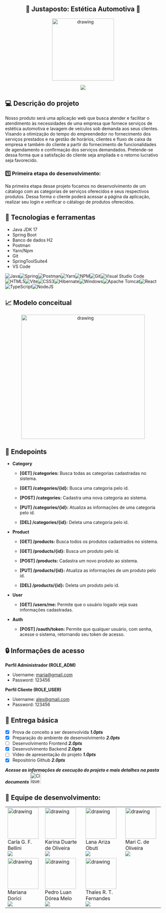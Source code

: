 
## <div align="center"> :car: Justaposto: Estética Automotiva :car: </div>

<div align="center"><img src="https://github.com/mdorici/pi-iv-senac-app-justaposto/blob/main/documents/img/Logo.png" alt="drawing" height="200"/></div>

<p align="center">
<img loading="lazy" src="http://img.shields.io/static/v1?label=STATUS&message=EM%20DESENVOLVIMENTO&color=GREEN&style=for-the-badge"/>
</p>


## :computer: Descrição do projeto
Nosso produto será uma aplicação web que busca atender e facilitar o atendimento às necessidades de uma empresa que fornece serviços de estética automotiva e lavagem de veículos sob demanda aos seus clientes. Visando a otimização do tempo do empreendedor no fornecimento dos serviços prestados e na gestão de horários, clientes e fluxo de caixa da empresa e também do cliente a partir do fornecimento de funcionalidades de agendamento e confirmação dos serviços demandados. Pretende-se dessa forma que a satisfação do cliente seja ampliada e o retorno lucrativo seja favorecido.

### :one: Primeira etapa do desenvolvimento:
Na primeira etapa desse projeto focamos no desenvolvimento de um cátalogo com as categorias de serviços oferecidos e seus respectivos produtos. Dessa forma o cliente poderá acessar a página da aplicação, realizar seu login e verificar o cátalogo de produtos oferecidos.

## :hammer: Tecnologias e ferramentas

- Java JDK 17
- Spring Boot
- Banco de dados H2
- Postman
- Yarn/Npm
- Git
- SpringToolSuite4
- VS Code

 ![Java](https://img.shields.io/badge/java-%23ED8B00.svg?style=for-the-badge&logo=openjdk&logoColor=white)![Spring](https://img.shields.io/badge/spring-%236DB33F.svg?style=for-the-badge&logo=spring&logoColor=white)![Postman](https://img.shields.io/badge/Postman-FF6C37?style=for-the-badge&logo=postman&logoColor=white)![Yarn](https://img.shields.io/badge/yarn-%232C8EBB.svg?style=for-the-badge&logo=yarn&logoColor=white)![NPM](https://img.shields.io/badge/NPM-%23CB3837.svg?style=for-the-badge&logo=npm&logoColor=white)![Git](https://img.shields.io/badge/git-%23F05033.svg?style=for-the-badge&logo=git&logoColor=white)![Visual Studio Code](https://img.shields.io/badge/Visual%20Studio%20Code-0078d7.svg?style=for-the-badge&logo=visual-studio-code&logoColor=white)![HTML5](https://img.shields.io/badge/html5-%23E34F26.svg?style=for-the-badge&logo=html5&logoColor=white)![Vite](https://img.shields.io/badge/vite-%23646CFF.svg?style=for-the-badge&logo=vite&logoColor=white)![CSS3](https://img.shields.io/badge/css3-%231572B6.svg?style=for-the-badge&logo=css3&logoColor=white)![Hibernate](https://img.shields.io/badge/Hibernate-59666C?style=for-the-badge&logo=Hibernate&logoColor=white)![Windows](https://img.shields.io/badge/Windows-0078D6?style=for-the-badge&logo=windows&logoColor=white)![Apache Tomcat](https://img.shields.io/badge/apache%20tomcat-%23F8DC75.svg?style=for-the-badge&logo=apache-tomcat&logoColor=black)![React](https://img.shields.io/badge/react-%2320232a.svg?style=for-the-badge&logo=react&logoColor=%2361DAFB)![TypeScript](https://img.shields.io/badge/typescript-%23007ACC.svg?style=for-the-badge&logo=typescript&logoColor=white)![NodeJS](https://img.shields.io/badge/node.js-6DA55F?style=for-the-badge&logo=node.js&logoColor=white)
 
## :chart_with_upwards_trend: Modelo conceitual

<div align="center"><img src="https://media.discordapp.net/attachments/941457841829601294/1176715433559207946/image.png?ex=656fe0a5&is=655d6ba5&hm=d5c985673f6a6a3d212450888ec4a9e639d8012a36d48f6e844844f71fa6151b&=&format=webp" alt="drawing" height="400"/></div>

## :memo: Endepoints
- **Category**

   - **[GET] /categories:** Busca todas as categorias cadastradas no sistema.
  
   - **[GET] /categories/{id}:** Busca uma categoria pelo id.
  
   - **[POST] /categories:** Cadastra uma nova categoria ao sistema.
  
   - **[PUT] /categories/{id}:** Atualiza as informações de uma categoria pelo id.
  
   - **[DEL] /categories/{id}:** Deleta uma categoria pelo id.

- **Product**

   - **[GET] /products:** Busca todos os produtos cadastrados no sistema.
  
   - **[GET] /products/{id}:** Busca um produto pelo id.
  
   - **[POST] /products:** Cadastra um novo produto ao sistema.
  
   - **[PUT] /products/{id}:** Atualiza as informações de um produto pelo id.
  
   - **[DEL] /products/{id}:** Deleta um produto pelo id.

- **User**

   - **[GET] /users/me:** Permite que o usuário logado veja suas informações cadastradas.

- **Auth**

   - **[POST] /oauth/token:** Permite que qualquer usuário, com senha, acesse o sistema, retornando seu token de acesso.

## :lock: Informações de acesso

**Perfil Administrador (ROLE_ADM)**
- Username: maria@gmail.com
- Password: 123456

**Perfil Cliente (ROLE_USER)**

- Username: alex@gmail.com
- Password: 123456

## :100: Entrega básica

- [x] Prova de conceito a ser desenvolvida ***1.0pts***
- [x] Preparação do ambiente de desenvolvimento ***2.0pts***
- [ ] Desenvolvimento Frontend ***2.0pts***
- [x] Desenvolvimento Backend ***2.0pts***
- [ ] Video de apresentação do projeto ***1.0pts***
- [x] Repositório Github ***2.0pts***

***Acesse as informações de execução do projeto e mais detalhes na pasta documents*** 
<a href="https://github.com/mdorici/pi-iv-senac-app-justaposto/tree/main/documents">
  <img src="https://github.com/mdorici/pi-iv-senac-app-justaposto/assets/100785891/a6750c53-e326-44b3-8266-8bbed0f629a8" alt="Clique aqui" width="35">
</a>

## :rocket: Equipe de desenvolvimento:
<table>
 <tr>
<td aling="center"><img src="https://avatars.githubusercontent.com/u/151584882?v=4" alt="drawing" height="100"/><br/>
Carla G. F. Bellini<br />
<a href="https://github.com/CarlaBellini" target="_blank"><img src="https://img.shields.io/badge/github-%23121011.svg?style=for-the-badge&logo=github&logoColor=white" target="_blank"</a></td>

<td aling="center"><img src="https://avatars.githubusercontent.com/u/151583448?v=4" alt="drawing" height="100"/><br/>
Karina Duarte de Oliveira<br />
<a href="https://github.com/karinaduarteo" target="_blank"><img src="https://img.shields.io/badge/github-%23121011.svg?style=for-the-badge&logo=github&logoColor=white" target="_blank"</a></td>

 <td aling="center"><img src="https://avatars.githubusercontent.com/u/114058692?v=4" alt="drawing" height="100"/><br/>
Lana Ariza Obuti<br />
<a href="https://github.com/ArisaObuti" target="_blank"><img src="https://img.shields.io/badge/github-%23121011.svg?style=for-the-badge&logo=github&logoColor=white" target="_blank"</a></td>

<td aling="center"><img src="https://avatars.githubusercontent.com/u/109982238?v=4" alt="drawing" height="100"/><br/>
Mari C. de Oliveira<br />
<a href="https://github.com/OliveiraMariC" target="_blank"><img src="https://img.shields.io/badge/github-%23121011.svg?style=for-the-badge&logo=github&logoColor=white" target="_blank"</a></td>
  </tr>
  <tr>
<td aling="center"><img src="https://avatars.githubusercontent.com/u/100785891?v=4" alt="drawing" height="100"/><br/>
Mariana Dorici<br />
<a href="https://github.com/mdorici" target="_blank"><img src="https://img.shields.io/badge/github-%23121011.svg?style=for-the-badge&logo=github&logoColor=white" target="_blank"</a></td>

<td aling="center"><img src="https://avatars.githubusercontent.com/u/104690518?v=4" alt="drawing" height="100"/><br/>
Pedro Luan Dórea Melo<br />
<a href="https://github.com/luandorea" target="_blank"><img src="https://img.shields.io/badge/github-%23121011.svg?style=for-the-badge&logo=github&logoColor=white" target="_blank"</a></td>
 
<td aling="center"><img src="https://avatars.githubusercontent.com/u/151583100?v=4" alt="drawing" height="100"/><br/>
Thales R. T. Fernandes<br />
<a href="https://github.com/thalesrochatf" target="_blank"><img src="https://img.shields.io/badge/github-%23121011.svg?style=for-the-badge&logo=github&logoColor=white" target="_blank"</a></td>
 </tr>
